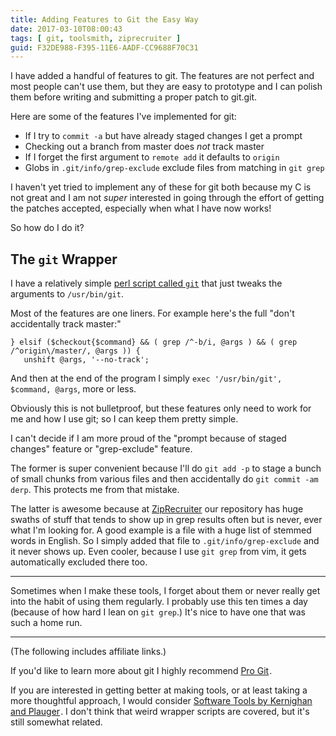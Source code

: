 ```yaml
---
title: Adding Features to Git the Easy Way
date: 2017-03-10T08:00:43
tags: [ git, toolsmith, ziprecruiter ]
guid: F32DE988-F395-11E6-AADF-CC9688F70C31
---
```

I have added a handful of features to git.  The features are not perfect and
most people can't use them, but they are easy to prototype and I can polish them
before writing and submitting a proper patch to git.git.

<!--more-->

Here are some of the features I've implemented for git:

 * If I try to `commit -a` but have already staged changes I get a prompt
 * Checking out a branch from master does *not* track master
 * If I forget the first argument to `remote add` it defaults to `origin`
 * Globs in `.git/info/grep-exclude` exclude files from matching in `git grep`

I haven't yet tried to implement any of these for git both because my C is not
great and I am not *super* interested in going through the effort of getting the
patches accepted, especially when what I have now works!

So how do I do it?

## The `git` Wrapper

I have a relatively simple [perl script called
`git`](https://github.com/frioux/dotfiles/blob/8f901d9995efefc067bc315207d42a775cbdeced/bin/git)
that just tweaks the arguments to `/usr/bin/git`.

Most of the features are one liners.  For example here's the full "don't
accidentally track master:"

```
} elsif ($checkout{$command} && ( grep /^-b/i, @args ) && ( grep /^origin\/master/, @args )) {
   unshift @args, '--no-track';
```

And then at the end of the program I simply
`exec '/usr/bin/git', $command, @args`, more or less.

Obviously this is not bulletproof, but these features only need to work for me
and how I use git; so I can keep them pretty simple.

I can't decide if I am more proud of the "prompt because of staged changes"
feature or "grep-exclude" feature.

The former is super convenient because I'll do `git add -p` to stage a bunch of
small chunks from various files and then accidentally do `git commit -am derp`.
This protects me from that mistake.

The latter is awesome because at
[ZipRecruiter](https://web.archive.org/web/20190330183125/https://www.ziprecruiter.com/hiring/technology) our repository
has huge swaths of stuff that tends to show up in grep results often but is
never, ever what I'm looking for.  A good example is a file with a huge list of
stemmed words in English.   So I simply added that file to
`.git/info/grep-exclude` and it never shows up.  Even cooler, because I use `git
grep` from vim, it gets automatically excluded there too.

---

Sometimes when I make these tools, I forget about them or never really get into
the habit of using them regularly.  I probably use this ten times a day (because
of how hard I lean on `git grep`.)  It's nice to have one that was such a home
run.

---

(The following includes affiliate links.)

If you'd like to learn more about git I highly recommend <a target="_blank"
href="https://www.amazon.com/gp/product/1484200772/ref=as_li_tl?ie=UTF8&camp=1789&creative=9325&creativeASIN=1484200772&linkCode=as2&tag=afoolishmanif-20&linkId=185ee1604974476f63e03163172de0c2">Pro
Git</a><img
src="//ir-na.amazon-adsystem.com/e/ir?t=afoolishmanif-20&l=am2&o=1&a=1484200772"
width="1" height="1" border="0" alt="" style="border:none !important; margin:0px
!important;" />.

If you are interested in getting better at making tools, or at least taking a
more thoughtful approach, I would consider <a target="_blank"
href="https://www.amazon.com/gp/product/020103669X/ref=as_li_tl?ie=UTF8&camp=1789&creative=9325&creativeASIN=020103669X&linkCode=as2&tag=afoolishmanif-20&linkId=a38b47ed22bdd5bdf2e26c97a6d9f798">Software
Tools by Kernighan and Plauger</a><img
src="//ir-na.amazon-adsystem.com/e/ir?t=afoolishmanif-20&l=am2&o=1&a=020103669X"
width="1" height="1" border="0" alt="" style="border:none !important; margin:0px
!important;" />.  I don't think that weird wrapper scripts are covered, but
it's still somewhat related.
